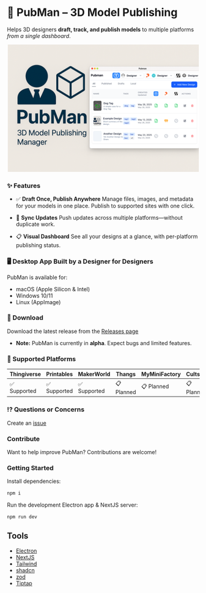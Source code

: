 # 👤 PubMan – 3D Model Publishing

Helps 3D designers **draft, track, and publish models** to multiple platforms _from a single dashboard_.

<p align="center">
<img src="./Pubman-splash.png" alt="PubMan 3D Model Publishing Manager" width="500">
</p>

### ✨ Features

- ✅ **Draft Once, Publish Anywhere**
  Manage files, images, and metadata for your models in one place. Publish to supported sites with one click.

- 🔄 **Sync Updates**
  Push updates across multiple platforms—without duplicate work.

- 📋 **Visual Dashboard**
  See all your designs at a glance, with per-platform publishing status.

### 🖥 Desktop App Built by a Designer for Designers

PubMan is available for:
- macOS (Apple Silicon & Intel)  
- Windows 10/11  
- Linux (AppImage)

### 🔗 Download

Download the latest release from the [Releases page](https://github.com/DrawnToDigital/pubman/releases)
- **Note:** PubMan is currently in **alpha**. Expect bugs and limited features.

### 📌 Supported Platforms

| Thingiverse   | Printables    | MakerWorld  | Thangs       | MyMiniFactory | Cults3D    |
|---------------|---------------|-------------|--------------|---------------|------------|
| ✅ Supported  | ✅ Supported | ✅ Supported | 📋 Planned  | 📋 Planned    | 📋 Planned |

### ⁉️ Questions or Concerns

Create an [issue](https://github.com/DrawnToDigital/pubman/issues)

### Contribute

Want to help improve PubMan? Contributions are welcome!

### Getting Started

Install dependencies:
```bash
npm i
```
Run the development Electron app & NextJS server:

```bash
npm run dev
```

## Tools
- [Electron](https://www.electronjs.org/)
- [NextJS](https://nextjs.org/)
- [Tailwind](https://tailwindcss.com/)
- [shadcn](https://ui.shadcn.com/)
- [zod](https://zod.dev/)
- [Tiptap](https://tiptap.dev/docs/editor/getting-started/overview)
